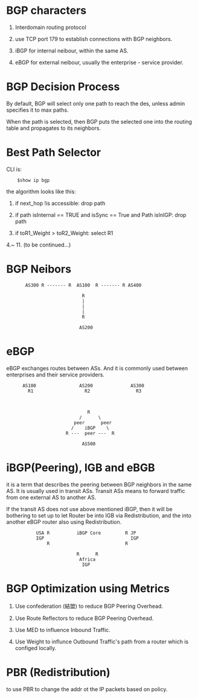 # BGP characters

1. Interdomain routing protocol

2. use TCP port 179 to establish connections with BGP neighbors.

3. iBGP for internal neibour, within the same AS.

4. eBGP for external neibour, usually the enterprise - service provider.

# BGP Decision Process

By default, BGP will select only one path to reach the des, unless admin specifies it to max paths.

When the path is selected, then BGP puts the selected one into the routing table and propagates to its neighbors.

# Best Path Selector

CLI is:


        $show ip bgp
       

the algorithm looks like this:

1. if next_hop !is accessible:
            drop path

2. if path isInternal == TRUE and isSync == True and Path isInIGP:
            drop path

3. if toR1_Weight > toR2_Weight:
      select R1

4.~ 11. (to be continued...)


# BGP Neibors

 
           AS300 R ------- R  AS100  R ------- R AS400
           
                                R
                                |
                                |
                                |
                                R
           
                               AS200



# eBGP

eBGP exchanges routes between ASs. And it is commonly used between enterprises and their service providers.


          AS100                AS200              AS300
            R1                   R2                 R3
            
            
            
                                  R
                               /      \
                             peer      peer
                            /    iBGP    \     
                          R ---  peer ---  R 
                                
                                AS500






# iBGP(Peering), IGB and eBGB

it is a term that describes the peering between BGP neighbors in the same AS. It is usually used in transit ASs. Transit ASs means to forward traffic from one external AS to another AS. 

If the transit AS does not use above mentioned iBGP, then it will be bothering to set up to let Router be into IGB via Redistribution, and the into another eBGP router also using Redistribution.


               USA R          iBGP Core         R JP
               IGP                                IGP  
                   R                            R 
               
                              R      R
                               Africa
                                IGP

# BGP Optimization using Metrics

1. Use confederation (結盟) to reduce BGP Peering Overhead.

2. Use Route Reflectors to reduce BGP Peering Overhead.

3. Use MED to influence Inbound Traffic.

4. Use Weight to influnce Outbound Traffic's path from a router which is configed locally.


# PBR (Redistribution)

to use PBR to change the addr ot the IP packets based on policy.

